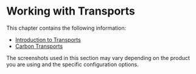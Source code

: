 # Working with Transports

This chapter contains the following information:

-   [Introduction to Transports](../../administer/introduction-to-multitenancy)
-   [Carbon Transports](../../administer/carbon-transports)

  

The screenshots used in this section may vary depending on the product
you are using and the specific configuration options.
